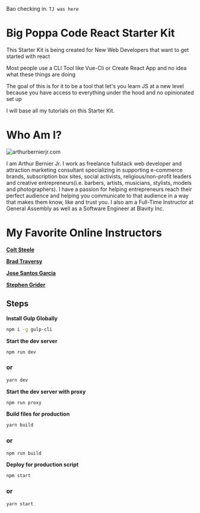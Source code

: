 Bao checking in.
`TJ was here`

# Big Poppa Code React Starter Kit
This Starter Kit is being created for New Web Developers that want to get started with react

Most people use a CLI Tool like Vue-Cli or Create React App and no idea what these things are doing

The goal of this is for it to be a tool that let's you learn JS at a new level because you have access to
everything under the hood and no opinionated set up

I will base all my tutorials on this Starter Kit.

# Who Am I?

![arthurbernierjr.com](http://progressandfortune.com/smac_images/profile.jpg)

I am Arthur Bernier Jr. I work as freelance fullstack web developer and attraction marketing consultant specializing in supporting e-commerce brands,
subscription box sites, social activists, religious/non-profit leaders and creative entrepreneurs(i.e. barbers, artists, musicians, stylists, models and photographers).
I have a passion for helping entrepreneurs reach their perfect audience and helping you communicate to that audience in a way that makes them know, like and trust you. I also am a Full-Time Instructor at General Assembly as well as a Software Engineer at Blavity Inc.


# My Favorite Online Instructors

[__Colt Steele__](https://www.youtube.com/channel/UCrqAGUPPMOdo0jfQ6grikZw)

[__Brad Traversy__](https://www.youtube.com/channel/UC29ju8bIPH5as8OGnQzwJyA)

[__Jose Santos Garcia__](https://www.youtube.com/channel/UC46wWUso9H5KPQcoL9iE3Ug)

[__Stephen Grider__](https://www.youtube.com/channel/UCQCaS3atWyNHEy5PkDXdpNg/)

## Steps

**Install Gulp Globally**
```bash
npm i -g gulp-cli
```

**Start the dev server**
```bash
npm run dev
```
### or
```bash
yarn dev
```

**Start the dev server with proxy**
```bash
npm run proxy
```

**Build files for production**
```bash
yarn build
```
### or

```bash
npm run build
```

**Deploy for production script**
```bash
npm start
```
### or
```bash
yarn start
```
